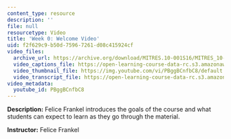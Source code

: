 ```yaml
---
content_type: resource
description: ''
file: null
resourcetype: Video
title: 'Week 0: Welcome Video'
uid: f2f629c9-b50d-7596-7261-d08c415924cf
video_files:
  archive_url: https://archive.org/download/MITRES.10-001S16/MITRES_10-001S16_Track01_300k.mp4
  video_captions_file: https://open-learning-course-data-rc.s3.amazonaws.com/res-10-001-making-science-and-engineering-pictures-a-practical-guide-to-presenting-your-work-spring-2016/51d491ebe5a154aaa5970aca6bf32bd7_PBggBCnfbC8.vtt
  video_thumbnail_file: https://img.youtube.com/vi/PBggBCnfbC8/default.jpg
  video_transcript_file: https://open-learning-course-data-rc.s3.amazonaws.com/res-10-001-making-science-and-engineering-pictures-a-practical-guide-to-presenting-your-work-spring-2016/2e7e7e92582692ed43de9b62641022f7_PBggBCnfbC8.pdf
video_metadata:
  youtube_id: PBggBCnfbC8
---
```


**Description:** Felice Frankel introduces the goals of the course and what students can expect to learn as they go through the material.

**Instructor:** Felice Frankel